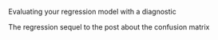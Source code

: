 Evaluating your regression model with a diagnostic

The regression sequel to the post about the confusion matrix
